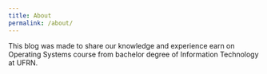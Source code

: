 ```yaml
---
title: About
permalink: /about/
---
```


This blog was made to share our knowledge and experience earn on Operating Systems course from bachelor degree of Information Technology at UFRN.
